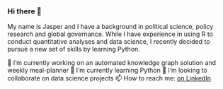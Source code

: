 ### Hi there 👋

My name is Jasper and I have a background in political science, policy research and global governance. 
While I have experience in using R to conduct quantitative analyses and data science, I recently decided to pursue a new set of skills by learning Python. 

🔭 I’m currently working on an automated knowledge graph solution and weekly meal-planner
🌱 I’m currently learning Python
👯 I’m looking to collaborate on data science projects
📫 How to reach me: [on LinkedIn](https://www.linkedin.com/in/jasper-b-simon/)
<!--
**jabizzlepar/jabizzlepar** is a ✨ _special_ ✨ repository because its `README.md` (this file) appears on your GitHub profile.

Here are some ideas to get you started:

- 🔭 I’m currently working on ...
- 🌱 I’m currently learning ...
- 👯 I’m looking to collaborate on ...
- 🤔 I’m looking for help with ...
- 💬 Ask me about ...
- 📫 How to reach me: ...
- 😄 Pronouns: ...
- ⚡ Fun fact: ...
-->
